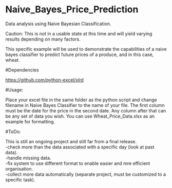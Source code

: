 # Naive_Bayes_Price_Prediction
Data analysis using Naive Bayesian Classification.

Caution: This is not in a usable state at this time and will yield varying results depending on many factors.

This specific example will be used to demonstrate the capabilities of a naive bayes classifier to predict future prices of a produce, and in this case, wheat.

#Dependencies

https://github.com/python-excel/xlrd

#Usage:

Place your excel file in the same folder as the python script and change filename in Naive Bayes Classifier to the name of your file.
The first column must be the date for the price in the second date. Any column after that can be any set of data you wish. You can use Wheat_Price_Data.xlsx as an example for formatting.

#ToDo:

This is still an ongoing project and still far from a final release.  
-check more than the data associated with a specific day (look at past data).   
-handle missing data.  
-fix system to use different format to enable easier and mre efficient organisation.  
-collect more data automatically (separate project, must be customized to a specific task).  
